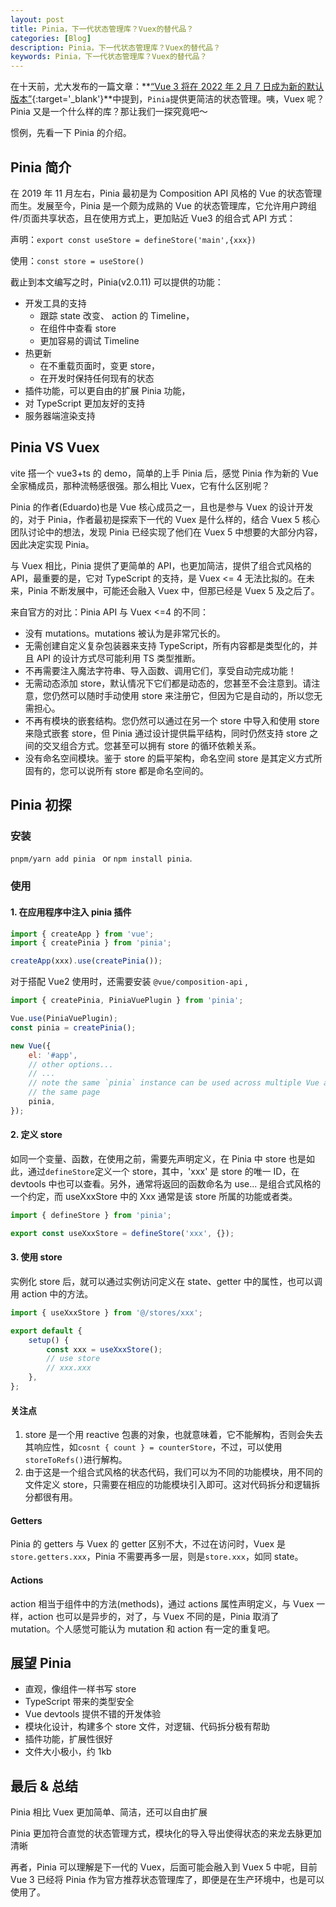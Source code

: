 ```yaml
---
layout: post
title: Pinia，下一代状态管理库？Vuex的替代品？
categories: [Blog]
description: Pinia，下一代状态管理库？Vuex的替代品？
keywords: Pinia，下一代状态管理库？Vuex的替代品？
---
```


在十天前，尤大发布的一篇文章：**[“Vue 3 将在 2022 年 2 月 7 日成为新的默认版本”](https://gist.github.com/yyx990803/bf9a625eeff8b471bf0701afb8e3fe75){:target='\_blank'}**中提到，`Pinia`提供更简洁的状态管理。咦，Vuex 呢？Pinia 又是一个什么样的库？那让我们一探究竟吧～

惯例，先看一下 Pinia 的介绍。

## Pinia 简介

在 2019 年 11 月左右，Pinia 最初是为 Composition API 风格的 Vue 的状态管理而生。发展至今，Pinia 是一个颇为成熟的 Vue 的状态管理库，它允许用户跨组件/页面共享状态，且在使用方式上，更加贴近 Vue3 的组合式 API 方式：

声明：`export const useStore = defineStore('main',{xxx})`

使用：`const store = useStore()`

截止到本文编写之时，Pinia(v2.0.11) 可以提供的功能：

-   开发工具的支持
    -   跟踪 state 改变、 action 的 Timeline，
    -   在组件中查看 store
    -   更加容易的调试 Timeline
-   热更新
    -   在不重载页面时，变更 store，
    -   在开发时保持任何现有的状态
-   插件功能，可以更自由的扩展 Pinia 功能，
-   对 TypeScript 更加友好的支持
-   服务器端渲染支持

## Pinia VS Vuex

vite 搭一个 vue3+ts 的 demo，简单的上手 Pinia 后，感觉 Pinia 作为新的 Vue 全家桶成员，那种流畅感很强。那么相比 Vuex，它有什么区别呢？

Pinia 的作者(Eduardo)也是 Vue 核心成员之一，且也是参与 Vuex 的设计开发的，对于 Pinia，作者最初是探索下一代的 Vuex 是什么样的，结合 Vuex 5 核心团队讨论中的想法，发现 Pinia 已经实现了他们在 Vuex 5 中想要的大部分内容，因此决定实现 Pinia。

与 Vuex 相比，Pinia 提供了更简单的 API，也更加简洁，提供了组合式风格的 API，最重要的是，它对 TypeScript 的支持，是 Vuex <= 4 无法比拟的。在未来，Pinia 不断发展中，可能还会融入 Vuex 中，但那已经是 Vuex 5 及之后了。

来自官方的对比：Pinia API 与 Vuex <=4 的不同：

-   没有 mutations。mutations 被认为是非常冗长的。
-   无需创建自定义复杂包装器来支持 TypeScript，所有内容都是类型化的，并且 API 的设计方式尽可能利用 TS 类型推断。
-   不再需要注入魔法字符串、导入函数、调用它们，享受自动完成功能！
-   无需动态添加 store，默认情况下它们都是动态的，您甚至不会注意到。请注意，您仍然可以随时手动使用 store 来注册它，但因为它是自动的，所以您无需担心。
-   不再有模块的嵌套结构。您仍然可以通过在另一个 store 中导入和使用 store 来隐式嵌套 store，但 Pinia 通过设计提供扁平结构，同时仍然支持 store 之间的交叉组合方式。您甚至可以拥有 store 的循环依赖关系。
-   没有命名空间模块。鉴于 store 的扁平架构，命名空间 store 是其定义方式所固有的，您可以说所有 store 都是命名空间的。

## Pinia 初探

### 安装

`pnpm/yarn add pinia ` or `npm install pinia`.

### 使用

#### 1. 在应用程序中注入 pinia 插件

```typescript
import { createApp } from 'vue';
import { createPinia } from 'pinia';

createApp(xxx).use(createPinia());
```

对于搭配 Vue2 使用时，还需要安装 `@vue/composition-api` ,

```javascript
import { createPinia, PiniaVuePlugin } from 'pinia';

Vue.use(PiniaVuePlugin);
const pinia = createPinia();

new Vue({
    el: '#app',
    // other options...
    // ...
    // note the same `pinia` instance can be used across multiple Vue apps on
    // the same page
    pinia,
});
```

#### 2. 定义 store

如同一个变量、函数，在使用之前，需要先声明定义，在 Pinia 中 store 也是如此，通过`defineStore`定义一个 store，其中，'xxx' 是 store 的唯一 ID，在 devtools 中也可以查看。另外，通常将返回的函数命名为 use... 是组合式风格的一个约定，而 useXxxStore 中的 Xxx 通常是该 store 所属的功能或者类。

```javascript
import { defineStore } from 'pinia';

export const useXxxStore = defineStore('xxx', {});
```

#### 3. 使用 store

实例化 store 后，就可以通过实例访问定义在 state、getter 中的属性，也可以调用 action 中的方法。

```javascript
import { useXxxStore } from '@/stores/xxx';

export default {
    setup() {
        const xxx = useXxxStore();
        // use store
        // xxx.xxx
    },
};
```

#### 关注点

1. store 是一个用 reactive 包裹的对象，也就意味着，它不能解构，否则会失去其响应性，如`cosnt { count } = counterStore`，不过，可以使用 `storeToRefs()`进行解构。
2. 由于这是一个组合式风格的状态代码，我们可以为不同的功能模块，用不同的文件定义 store，只需要在相应的功能模块引入即可。这对代码拆分和逻辑拆分都很有用。

#### Getters

Pinia 的 getters 与 Vuex 的 getter 区别不大，不过在访问时，Vuex 是`store.getters.xxx`，Pinia 不需要再多一层，则是`store.xxx`，如同 state。

#### Actions

action 相当于组件中的方法(methods)，通过 actions 属性声明定义，与 Vuex 一样，action 也可以是异步的，对了，与 Vuex 不同的是，Pinia 取消了 mutation。个人感觉可能认为 mutation 和 action 有一定的重复吧。

## 展望 Pinia

-   直观，像组件一样书写 store
-   TypeScript 带来的类型安全
-   Vue devtools 提供不错的开发体验
-   模块化设计，构建多个 store 文件，对逻辑、代码拆分极有帮助
-   插件功能，扩展性很好
-   文件大小极小，约 1kb

## 最后 & 总结

Pinia 相比 Vuex 更加简单、简洁，还可以自由扩展

Pinia 更加符合直觉的状态管理方式，模块化的导入导出使得状态的来龙去脉更加清晰

再者，Pinia 可以理解是下一代的 Vuex，后面可能会融入到 Vuex 5 中呢，目前 Vue 3 已经将 Pinia 作为官方推荐状态管理库了，即便是在生产环境中，也是可以使用了。
